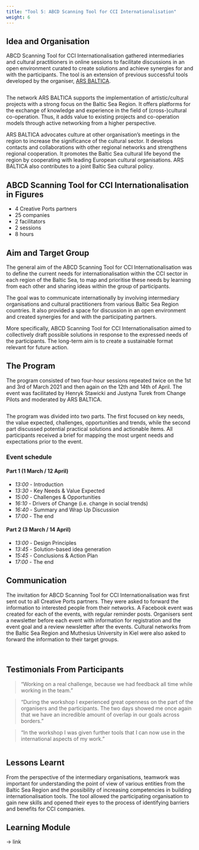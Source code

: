 ```yaml
---
title: "Tool 5: ABCD Scanning Tool for CCI Internationalisation"
weight: 6
---
```


## Idea and Organisation

ABCD Scanning Tool for CCI Internationalisation gathered intermediaries and cultural practitioners in online sessions to facilitate discussions in an open environment curated to create solutions and achieve synergies for and with the participants. The tool is an extension of previous successful tools developed by the organiser, [ARS BALTICA](https://www.ars-baltica.net/homepage).

<img src="/assets/images/tool_5/tool5_4.png" alt="" />

The network ARS BALTICA supports the implementation of artistic/cultural projects with a strong focus on the Baltic Sea Region. It offers platforms for the exchange of knowledge and experience in the field of (cross-)cultural co-operation. Thus, it adds value to existing projects and co-operation models through active networking from a higher perspective.

ARS BALTICA advocates culture at other organisation’s meetings in the region to increase the significance of the cultural sector. It develops contacts and collaborations with other regional networks and strengthens regional cooperation. It promotes the Baltic Sea cultural life beyond the region by cooperating with leading European cultural organisations. ARS BALTICA also contributes to a joint Baltic Sea cultural policy.

## ABCD Scanning Tool for CCI Internationalisation in Figures

* 4 Creative Ports partners
* 25 companies
* 2 facilitators
* 2 sessions
* 8 hours

## Aim and Target Group

The general aim of the ABCD Scanning Tool for CCI Internationalisation was to define the current needs for internationalisation within the CCI sector in each region of the Baltic Sea, to map and prioritise these needs by learning from each other and sharing ideas within the group of participants.

The goal was to communicate internationally by involving intermediary organisations and cultural practitioners from various Baltic Sea Region countries. It also provided a space for discussion in an open environment and created synergies for and with the participating partners.

More specifically, ABCD Scanning Tool for CCI Internationalisation aimed to collectively draft possible solutions in response to the expressed needs of the participants. The long-term aim is to create a sustainable format relevant for future action.


## The Program
The program consisted of two four-hour sessions repeated twice on the 1st and 3rd of March 2021 and then again on the 12th and 14th of April. The event was facilitated by Henryk Stawicki and Justyna Turek from Change Pilots and moderated by ARS BALTICA.

<img src="/assets/images/tool_5/tool5_3.jpg" alt="" />

The program was divided into two parts. The first focused on key needs, the value expected, challenges, opportunities and trends, while the second part discussed potential practical solutions and actionable items. All participants received a brief for mapping the most urgent needs and expectations prior to the event.

### Event schedule

#### Part 1 (1 March / 12 April)

* _13:00_ - Introduction
* _13:30_ - Key Needs & Value Expected
* _15:00_ - Challenges & Opportunities
* _16:10_ - Drivers of Change (i.e. change in social trends)
* _16:40_ - Summary and Wrap Up Discussion
* _17:00_ - The end

#### Part 2 (3 March / 14 April)

* _13:00_ - Design Principles
* _13:45_ - Solution-based idea generation
* _15:45_ - Conclusions & Action Plan
* _17:00_ - The end

## Communication

The invitation for ABCD Scanning Tool for CCI Internationalisation was first sent out to all Creative Ports partners. They were asked to forward the information to interested people from their networks. A Facebook event was created for each of the events, with regular reminder posts. Organisers sent a newsletter before each event with information for registration and the event goal and a review newsletter after the events. Cultural networks from the Baltic Sea Region and Muthesius University in Kiel were also asked to forward the information to their target groups.

<img src="/assets/images/tool_5/tool5_1.jpg" alt="" />
<img src="/assets/images/tool_5/tool5_2.jpg" alt="" />

## Testimonials From Participants

>“Working on a real challenge, because we had feedback all time while working in the team.”

>“During the workshop I experienced great openness on the part of the organisers and the participants. The two days showed me once again that we have an incredible amount of overlap in our goals across borders.”

>“In the workshop I was given further tools that I can now use in the international aspects of my work.”

<img src="/assets/images/tool_5/tool5_5.jpg" alt="" />

## Lessons Learnt
From the perspective of the intermediary organisations, teamwork was important for understanding the point of view of various entities from the Baltic Sea Region and the possibility of increasing competencies in building internationalisation tools. The tool allowed the participating organisation to gain new skills and opened their eyes to the process of identifying barriers and benefits for CCI companies.

## Learning Module
-> link

